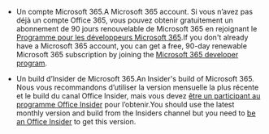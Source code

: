 * <span data-ttu-id="ac8a6-101">Un compte Microsoft 365.</span><span class="sxs-lookup"><span data-stu-id="ac8a6-101">A Microsoft 365 account.</span></span> <span data-ttu-id="ac8a6-102">Si vous n’avez pas déjà un compte Office 365, vous pouvez obtenir gratuitement un abonnement de 90 jours renouvelable de Microsoft 365 en rejoignant le [Programme pour les développeurs Microsoft 365](https://developer.microsoft.com/office/dev-program).</span><span class="sxs-lookup"><span data-stu-id="ac8a6-102">If you don't already have a Microsoft 365 account, you can get a free, 90-day renewable Microsoft 365 subscription by joining the [Microsoft 365 developer program](https://developer.microsoft.com/office/dev-program).</span></span> 

* <span data-ttu-id="ac8a6-103">Un build d’Insider de Microsoft 365.</span><span class="sxs-lookup"><span data-stu-id="ac8a6-103">An Insider's build of Microsoft 365.</span></span> <span data-ttu-id="ac8a6-104">Nous vous recommandons d’utiliser la version mensuelle la plus récente et le build du canal Office Insider, mais vous devez [être un participant au programme Office Insider](https://products.office.com/office-insider?tab=tab-1) pour l’obtenir.</span><span class="sxs-lookup"><span data-stu-id="ac8a6-104">You should use the latest monthly version and build from the Insiders channel but you need to [be an Office Insider](https://products.office.com/office-insider?tab=tab-1) to get this version.</span></span>
